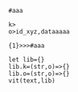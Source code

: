 

```
#aaa

k>
o>id_xyz,dataaaaa

{1}>>>#aaa
```
```
let lib={}
lib.k=(str,o)=>{}
lib.o=(str,o)=>{}
vit(text,lib)
```
